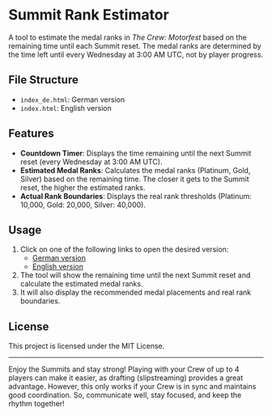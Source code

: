 # Summit Rank Estimator

A tool to estimate the medal ranks in *The Crew: Motorfest* based on the remaining time until each Summit reset. The medal ranks are determined by the time left until every Wednesday at 3:00 AM UTC, not by player progress.

## File Structure
- `index_de.html`: German version
- `index.html`: English version

## Features
- **Countdown Timer**: Displays the time remaining until the next Summit reset (every Wednesday at 3:00 AM UTC).
- **Estimated Medal Ranks**: Calculates the medal ranks (Platinum, Gold, Silver) based on the remaining time. The closer it gets to the Summit reset, the higher the estimated ranks.
- **Actual Rank Boundaries**: Displays the real rank thresholds (Platinum: 10,000, Gold: 20,000, Silver: 40,000).

## Usage
1. Click on one of the following links to open the desired version:
   - [German version](https://dave2048it.github.io/Summit-Rank-Estimator/index_de)
   - [English version](https://dave2048it.github.io/Summit-Rank-Estimator/)
2. The tool will show the remaining time until the next Summit reset and calculate the estimated medal ranks.
3. It will also display the recommended medal placements and real rank boundaries.

## License
This project is licensed under the MIT License.

---

Enjoy the Summits and stay strong! Playing with your Crew of up to 4 players can make it easier, as drafting (slipstreaming) provides a great advantage. However, this only works if your Crew is in sync and maintains good coordination. So, communicate well, stay focused, and keep the rhythm together!
